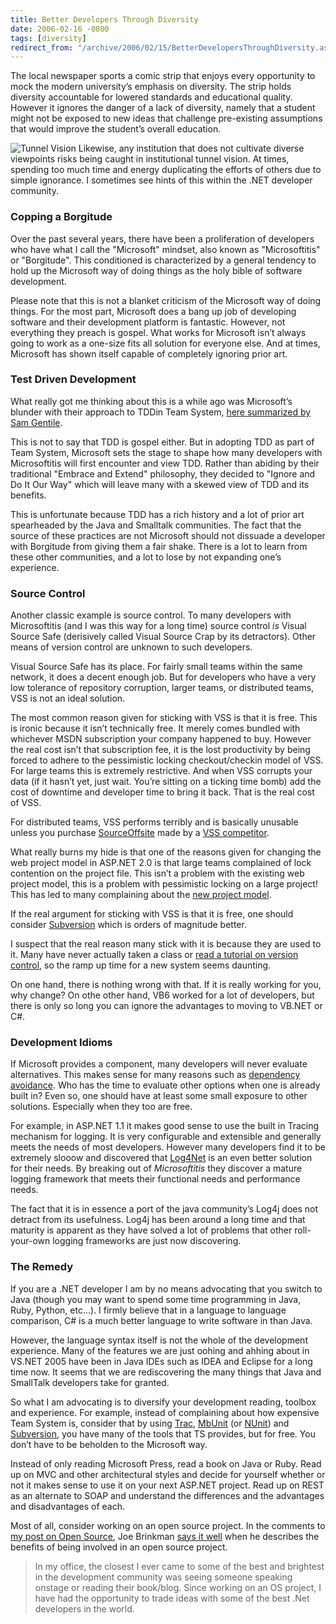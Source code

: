 ```yaml
---
title: Better Developers Through Diversity
date: 2006-02-16 -0800
tags: [diversity]
redirect_from: "/archive/2006/02/15/BetterDevelopersThroughDiversity.aspx/"
---
```


The local newspaper sports a comic strip that enjoys every opportunity
to mock the modern university’s emphasis on diversity. The strip holds
diversity accountable for lowered standards and educational quality.
However it ignores the danger of a lack of diversity, namely that a
student might not be exposed to new ideas that challenge pre-existing
assumptions that would improve the student’s overall education.

![Tunnel Vision](https://haacked.com/images/TunnelVision.jpg) Likewise,
any institution that does not cultivate diverse viewpoints risks being
caught in institutional tunnel vision. At times, spending too much time
and energy duplicating the efforts of others due to simple ignorance. I
sometimes see hints of this within the .NET developer community.

### Copping a Borgitude

Over the past several years, there have been a proliferation of
developers who have what I call the "Microsoft" mindset, also known as
"Microsoftitis" or "Borgitude". This conditioned is characterized by a
general tendency to hold up the Microsoft way of doing things as the
holy bible of software development.

Please note that this is not a blanket criticism of the Microsoft way of
doing things. For the most part, Microsoft does a bang up job of
developing software and their development platform is fantastic.
However, not everything they preach is gospel. What works for Microsoft
isn’t always going to work as a one-size fits all solution for everyone
else. And at times, Microsoft has shown itself capable of completely
ignoring prior art.

### Test Driven Development

What really got me thinking about this is a while ago was Microsoft’s
blunder with their approach to TDDin Team System, [here summarized by
Sam Gentile](http://samgentile.com/blog/archive/2005/11/18/32103.aspx).

This is not to say that TDD is gospel either. But in adopting TDD as
part of Team System, Microsoft sets the stage to shape how many
developers with Microsoftitis will first encounter and view TDD. Rather
than abiding by their traditional "Embrace and Extend" philosophy, they
decided to "Ignore and Do It Our Way" which will leave many with a
skewed view of TDD and its benefits.

This is unfortunate because TDD has a rich history and a lot of prior
art spearheaded by the Java and Smalltalk communities. The fact that the
source of these practices are not Microsoft should not dissuade a
developer with Borgitude from giving them a fair shake. There is a lot
to learn from these other communities, and a lot to lose by not
expanding one’s experience.

### Source Control

Another classic example is source control. To many developers with
Microsoftitis (and I was this way for a long time) source control *is*
Visual Source Safe (derisively called Visual Source Crap by its
detractors). Other means of version control are unknown to such
developers.

Visual Source Safe has its place. For fairly small teams within the same
network, it does a decent enough job. But for developers who have a very
low tolerance of repository corruption, larger teams, or distributed
teams, VSS is not an ideal solution.

The most common reason given for sticking with VSS is that it is free.
This is ironic because it isn’t technically free. It merely comes
bundled with whichever MSDN subscription your company happened to buy.
However the real cost isn’t that subscription fee, it is the lost
productivity by being forced to adhere to the pessimistic locking
checkout/checkin model of VSS. For large teams this is extremely
restrictive. And when VSS corrupts your data (if it hasn’t yet, just
wait. You’re sitting on a ticking time bomb) add the cost of downtime
and developer time to bring it back. That is the real cost of VSS.

For distributed teams, VSS performs terribly and is basically unusable
unless you purchase
[SourceOffsite](http://www.sourcegear.com/sos/index.html "SourceOffSite Product")
made by a [VSS competitor](http://www.sourcegear.com/ "SourceGear").

What really burns my hide is that one of the reasons given for changing
the web project model in ASP.NET 2.0 is that large teams complained of
lock contention on the project file. This isn’t a problem with the
existing web project model, this is a problem with pessimistic locking
on a large project! This has led to many complaining about the [new
project
model](http://geekswithblogs.net/sbellware/archive/2005/08/07/49518.aspx "ASP.NET 2.0 Web Projects Complaint").

If the real argument for sticking with VSS is that it is free, one
should consider [Subversion](http://subversion.tigris.org/ "subversion")
which is orders of magnitude better.

I suspect that the real reason many stick with it is because they are
used to it. Many have never actually taken a class or [read a tutorial
on version
control](http://software.ericsink.com/scm/source_control.html "Source Control HowTo"),
so the ramp up time for a new system seems daunting.

On one hand, there is nothing wrong with that. If it is really working
for you, why change? On othe other hand, VB6 worked for a lot of
developers, but there is only so long you can ignore the advantages to
moving to VB.NET or C\#.

### Development Idioms

If Microsoft provides a component, many developers will never evaluate
alternatives. This makes sense for many reasons such as [dependency
avoidance](http://www.codinghorror.com/blog/archives/000497.html "Dependency Avoidance").
Who has the time to evaluate other options when one is already built in?
Even so, one should have at least some small exposure to other
solutions. Especially when they too are free.

For example, in ASP.NET 1.1 it makes good sense to use the built in
Tracing mechanism for logging. It is very configurable and extensible
and generally meets the needs of most developers. However many
developers find it to be extremely slooow and discovered that
[Log4Net](http://logging.apache.org/log4net/) is an even better solution
for their needs. By breaking out of *Microsoftitis* they discover a
mature logging framework that meets their functional needs and
performance needs.

The fact that it is in essence a port of the java community’s Log4j does
not detract from its usefulness. Log4j has been around a long time and
that maturity is apparent as they have solved a lot of problems that
other roll-your-own logging frameworks are just now discovering.

### The Remedy

If you are a .NET developer I am by no means advocating that you switch
to Java (though you may want to spend some time programming in Java,
Ruby, Python, etc...). I firmly believe that in a language to language
comparison, C# is a much better language to write software in than
Java.

However, the language syntax itself is not the whole of the development
experience. Many of the features we are just oohing and ahhing about in
VS.NET 2005 have been in Java IDEs such as IDEA and Eclipse for a long
time now. It seems that we are rediscovering the many things that Java
and SmallTalk developers take for granted.

So what I am advocating is to diversify your development reading,
toolbox and experience. For example, instead of complaining about how
expensive Team System is, consider that by using
[Trac](http://www.edgewall.com/trac/ "Trac Project Management System"),
[MbUnit](http://mbunit.tigris.org/ "MBUnit Unit Test Framework") (or
[NUnit](http://nunit.org/ "NUnit Unit Test Framework")) and
[Subversion](http://subversion.tigris.org/ "Subversion Source Control System"),
you have many of the tools that TS provides, but for free. You don’t
have to be beholden to the Microsoft way.

Instead of only reading Microsoft Press, read a book on Java or Ruby.
Read up on MVC and other architectural styles and decide for yourself
whether or not it makes sense to use it on your next ASP.NET project.
Read up on REST as an alternate to SOAP and understand the differences
and the advantages and disadvantages of each.

Most of all, consider working on an open source project. In the comments
to [my post on Open
Source](https://haacked.com/archive/2006/01/16/MisperceptionsofOpenSource.aspx#comments),
Joe Brinkman [says it
well](https://haacked.com/archive/2006/01/16/MisperceptionsofOpenSource.aspx#comments)
when he describes the benefits of being involved in an open source
project.

> In my office, the closest I ever came to some of the best and
> brightest in the development community was seeing someone speaking
> onstage or reading their book/blog. Since working on an OS project, I
> have had the opportunity to trade ideas with some of the best .Net
> developers in the world.

